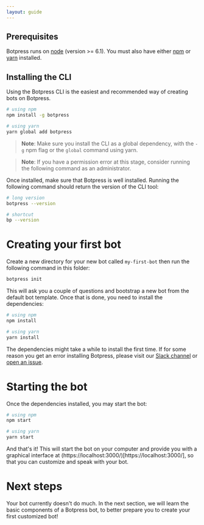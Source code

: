 ```yaml
---
layout: guide
---
```


## Prerequisites

Botpress runs on [node](https://nodejs.org) (version >= 6.1). You must also have either [npm](https://www.npmjs.com) or [yarn](https://yarnpkg.com) installed.

## Installing the CLI

Using the Botpress CLI is the easiest and recommended way of creating bots on Botpress.

```bash
# using npm
npm install -g botpress

# using yarn
yarn global add botpress
```

> **Note**: Make sure you install the CLI as a global dependency, with the `-g` npm flag or the `global` command using yarn.

> **Note**: If you have a permission error at this stage, consider running the following command as an administrator.

Once installed, make sure that Botpress is well installed. Running the following command should return the version of the CLI tool:

```bash
# long version
botpress --version

# shortcut
bp --version
```

# Creating your first bot <a class="toc" id="toc-creating-a-new-bot" href="#toc-creating-a-new-bot"></a>

Create a new directory for your new bot called `my-first-bot` then run the following command in this folder:

```bash
botpress init
```

This will ask you a couple of questions and bootstrap a new bot from the default bot template. Once that is done, you need to install the dependencies:

```bash
# using npm
npm install

# using yarn
yarn install
```

The dependencies might take a while to install the first time. If for some reason you get an error installing Botpress, please visit our [Slack channel](https://slack.botpress.io) or [open an issue](https://github.com/botpress/botpress/issues/new).

# Starting the bot <a class="toc" id="toc-starting-bot" href="#toc-starting-bot"></a>

Once the dependencies installed, you may start the bot:

```bash
# using npm
npm start

# using yarn
yarn start
```

And that's it! This will start the bot on your computer and provide you with a graphical interface at (https://localhost:3000/)[https://localhost:3000/], so that you can customize and speak with your bot.

# Next steps <a class="toc" id="toc-next-steps" href="#toc-next-steps"></a>

Your bot currently doesn't do much. In the next section, we will learn the basic components of a Botpress bot, to better prepare you to create your first customized bot!
